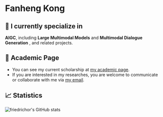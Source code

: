 # Fanheng Kong 

## 🔭 I currently specialize in

**AIGC**, including **Large Multimodal Models** and **Multimodal Dialogue Generation** , and related projects.

## 📃 Academic Page

- You can see my current scholarship at [my academic page](https://friedrichor.github.io/).
- If you are interested in my researches, you are welcome to communicate or collaborate with me via [my email](https://friedrichor.github.io/email.html).

## 📈 Statistics
![friedrichor's GitHub stats](https://github-readme-stats.vercel.app/api?username=friedrichor&include_all_commits=true&bg_color=30,e96443,904e95&title_color=fff&text_color=fff)
